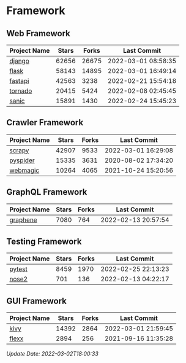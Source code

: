 # Framework

## Web Framework
| Project Name | Stars | Forks | Last Commit |
| ------------ | ----- | ----- | ----------- |
| [django](https://github.com/django/django) | 62656 | 26675 | 2022-03-01 08:58:35 |
| [flask](https://github.com/pallets/flask) | 58143 | 14895 | 2022-03-01 16:49:14 |
| [fastapi](https://github.com/tiangolo/fastapi) | 42563 | 3238 | 2022-02-21 15:54:18 |
| [tornado](https://github.com/tornadoweb/tornado) | 20415 | 5424 | 2022-02-08 02:45:45 |
| [sanic](https://github.com/sanic-org/sanic) | 15891 | 1430 | 2022-02-24 15:45:23 |

## Crawler Framework
| Project Name | Stars | Forks | Last Commit |
| ------------ | ----- | ----- | ----------- |
| [scrapy](https://github.com/scrapy/scrapy) | 42907 | 9533 | 2022-03-01 16:29:08 |
| [pyspider](https://github.com/binux/pyspider) | 15335 | 3631 | 2020-08-02 17:34:20 |
| [webmagic](https://github.com/code4craft/webmagic) | 10264 | 4065 | 2021-10-24 15:20:56 |

## GraphQL Framework
| Project Name | Stars | Forks | Last Commit |
| ------------ | ----- | ----- | ----------- |
| [graphene](https://github.com/graphql-python/graphene) | 7080 | 764 | 2022-02-13 20:57:54 |

## Testing Framework
| Project Name | Stars | Forks | Last Commit |
| ------------ | ----- | ----- | ----------- |
| [pytest](https://github.com/pytest-dev/pytest) | 8459 | 1970 | 2022-02-25 22:13:23 |
| [nose2](https://github.com/nose-devs/nose2) | 701 | 136 | 2022-02-13 04:22:17 |

## GUI Framework
| Project Name | Stars | Forks | Last Commit |
| ------------ | ----- | ----- | ----------- |
| [kivy](https://github.com/kivy/kivy) | 14392 | 2864 | 2022-03-01 21:59:45 |
| [flexx](https://github.com/flexxui/flexx) | 2894 | 256 | 2021-09-16 11:35:28 |

*Update Date: 2022-03-02T18:00:33*